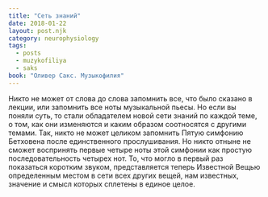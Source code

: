 ```yaml
---
title: "Сеть знаний"
date: 2018-01-22
layout: post.njk
category: neurophysiology
tags:
  - posts
  - muzykofiliya
  - saks
book: "Оливер Сакс. Музыкофилия"
---
```


Никто не может от слова до слова запомнить все, что было сказано в лекции, или запомнить все ноты музыкальной пьесы. Но если вы поняли суть, то стали обладателем новой сети знаний по каждой теме, о том, как они изменяются и каким образом соотносятся с другими темами. Так, никто не может целиком запомнить Пятую симфонию Бетховена после единственного прослушивания. Но никто отныне не сможет воспринять первые четыре ноты этой симфонии как простую последовательность четырех нот. То, что могло в первый раз показаться коротким звуком, представляется теперь Известной Вещью определенным местом в сети всех других вещей, нам известных, значение и смысл которых сплетены в единое целое.

